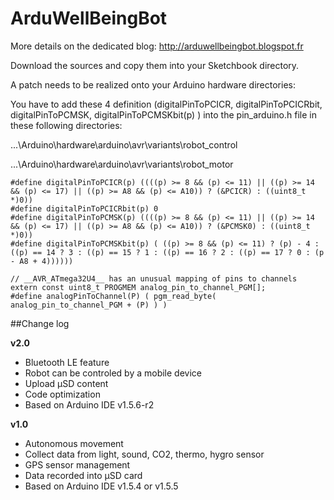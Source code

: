 # ArduWellBeingBot

More details on the dedicated blog: http://arduwellbeingbot.blogspot.fr


Download the sources and copy them into your Sketchbook directory.

A patch needs to be realized onto your Arduino hardware directories:

You have to add these 4 definition (digitalPinToPCICR, digitalPinToPCICRbit, digitalPinToPCMSK, digitalPinToPCMSKbit(p) ) into the pin_arduino.h file in these following directories:

...\Arduino\hardware\arduino\avr\variants\robot_control 

...\Arduino\hardware\arduino\avr\variants\robot_motor


    #define digitalPinToPCICR(p) ((((p) >= 8 && (p) <= 11) || ((p) >= 14 && (p) <= 17) || ((p) >= A8 && (p) <= A10)) ? (&PCICR) : ((uint8_t *)0))
    #define digitalPinToPCICRbit(p) 0
    #define digitalPinToPCMSK(p) ((((p) >= 8 && (p) <= 11) || ((p) >= 14 && (p) <= 17) || ((p) >= A8 && (p) <= A10)) ? (&PCMSK0) : ((uint8_t *)0))
    #define digitalPinToPCMSKbit(p) ( ((p) >= 8 && (p) <= 11) ? (p) - 4 : ((p) == 14 ? 3 : ((p) == 15 ? 1 : ((p) == 16 ? 2 : ((p) == 17 ? 0 : (p - A8 + 4))))))
     
    // __AVR_ATmega32U4__ has an unusual mapping of pins to channels
    extern const uint8_t PROGMEM analog_pin_to_channel_PGM[];
    #define analogPinToChannel(P) ( pgm_read_byte( analog_pin_to_channel_PGM + (P) ) )


##Change log

**v2.0**
* Bluetooth LE feature
* Robot can be controled by a mobile device
* Upload µSD content
* Code optimization
* Based on Arduino IDE v1.5.6-r2


**v1.0**
* Autonomous movement
* Collect data from light, sound, CO2, thermo, hygro sensor
* GPS sensor management
* Data recorded into µSD card
* Based on Arduino IDE v1.5.4 or v1.5.5

    
